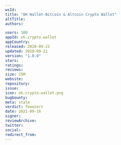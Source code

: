 ```yaml
---
wsId: 
title: "OK Wallet-Bitcoin & Altcoin Crypto Wallet"
altTitle: 
authors:

users: 100
appId: ok.crypto.wallet
appCountry: 
released: 2020-09-21
updated: 2020-09-21
version: "1.0.0"
stars: 
ratings: 
reviews: 
size: 25M
website: 
repository: 
issue: 
icon: ok.crypto.wallet.png
bugbounty: 
meta: stale
verdict: fewusers
date: 2021-09-16
signer: 
reviewArchive:
twitter: 
social:
redirect_from:
---
```


